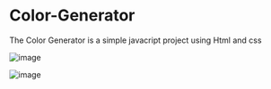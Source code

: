 # Color-Generator

The Color Generator is a simple javacript project using Html and css

![image](https://user-images.githubusercontent.com/98262957/231673531-0c41aa69-b1e9-478f-afb1-74360ba6b1cf.png)

![image](https://user-images.githubusercontent.com/98262957/231673565-222c02b8-5164-491c-89b5-0af81ff7ada1.png)
